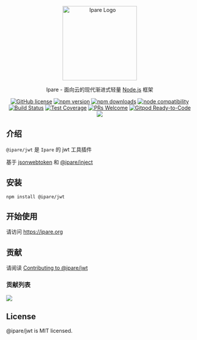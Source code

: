 <p align="center">
  <a href="https://ipare.org/" target="blank"><img src="https://ipare.org/images/logo.png" alt="Ipare Logo" width="200"/></a>
</p>

<p align="center">Ipare - 面向云的现代渐进式轻量 <a href="http://nodejs.org" target="_blank">Node.js</a> 框架</p>
<p align="center">
    <a href="https://github.com/ipare/jwt/blob/main/LICENSE" target="_blank"><img src="https://img.shields.io/badge/license-MIT-blue.svg" alt="GitHub license" /></a>
    <a href=""><img src="https://img.shields.io/npm/v/@ipare/jwt.svg" alt="npm version"></a>
    <a href=""><img src="https://badgen.net/npm/dt/@ipare/jwt" alt="npm downloads"></a>
    <a href="https://nodejs.org/en/about/releases/"><img src="https://img.shields.io/node/v/@ipare/jwt.svg" alt="node compatibility"></a>
    <a href="#"><img src="https://github.com/ipare/jwt/actions/workflows/test.yml/badge.svg?branch=main" alt="Build Status"></a>
    <a href="https://codecov.io/gh/ipare/jwt/branch/main"><img src="https://img.shields.io/codecov/c/github/ipare/jwt/main.svg" alt="Test Coverage"></a>
    <a href="https://github.com/ipare/jwt/pulls"><img src="https://img.shields.io/badge/PRs-welcome-brightgreen.svg" alt="PRs Welcome"></a>
    <a href="https://gitpod.io/#https://github.com/ipare/jwt"><img src="https://img.shields.io/badge/Gitpod-Ready--to--Code-blue?logo=gitpod" alt="Gitpod Ready-to-Code"></a>
    <a href="https://paypal.me/ihalwang" target="_blank"><img src="https://img.shields.io/badge/Donate-PayPal-ff3f59.svg"/></a>
</p>

## 介绍

`@ipare/jwt` 是 `Ipare` 的 jwt 工具插件

基于 [jsonwebtoken](https://github.com/auth0/node-jsonwebtoken) 和 [@ipare/inject](https://github.com/ipare/inject)

## 安装

```
npm install @ipare/jwt
```

## 开始使用

请访问 <https://ipare.org>

## 贡献

请阅读 [Contributing to @ipare/jwt](https://github.com/ipare/jwt/blob/main/CONTRIBUTING.md)

### 贡献列表

<a href="https://github.com/ipare/jwt/graphs/contributors">
  <img src="https://contrib.rocks/image?repo=ipare/jwt" />
</a>

## License

@ipare/jwt is MIT licensed.
